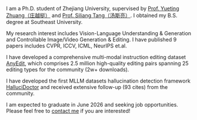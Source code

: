I am a Ph.D. student of Zhejiang University, supervised by [Prof. Yueting Zhuang（庄越挺）](https://person.zju.edu.cn/yzhuang) and [Prof. Siliang Tang（汤斯亮）](https://person.zju.edu.cn/siliang). I obtained my B.S. degree at Southeast University.

My research interest includes Vision-Language Understanding & Generation and Controllable Image/Video Generation & Editing. I have published 9 papers includes CVPR, ICCV, ICML, NeurIPS et.al.

I have developed a comprehensive multi-modal instruction editing dataset [AnyEdit](https://dcd-anyedit.github.io/), which comprises 2.5 million high-quality editing pairs spanning 25 editing types for the community (2w+ downloads).

I have developed the first MLLM datasets hallucination detection framework [HalluciDoctor](https://github.com/Yuqifan1117/HalluciDoctor) and received extensive follow-up (93 cites) from the community.

I am expected to graduate in June 2026 and seeking job opportunities. Please feel free to [contact me](mailto:yuqifan@zju.edu.com) if you are interested!
